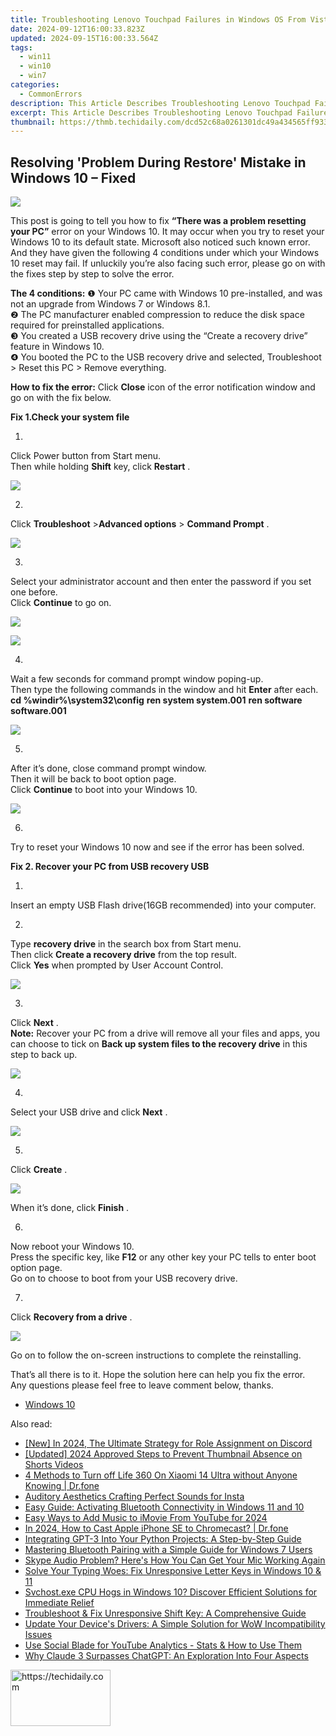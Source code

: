 ```yaml
---
title: Troubleshooting Lenovo Touchpad Failures in Windows OS From Vista to 10 [SOLVED]
date: 2024-09-12T16:00:33.823Z
updated: 2024-09-15T16:00:33.564Z
tags:
  - win11
  - win10
  - win7
categories:
  - CommonErrors
description: This Article Describes Troubleshooting Lenovo Touchpad Failures in Windows OS From Vista to 10 [SOLVED]
excerpt: This Article Describes Troubleshooting Lenovo Touchpad Failures in Windows OS From Vista to 10 [SOLVED]
thumbnail: https://thmb.techidaily.com/dcd52c68a0261301dc49a434565ff933798115ab3a2be4caf338af3c874b626b.jpg
---
```


## Resolving 'Problem During Restore' Mistake in Windows 10 – Fixed

![](https://images.drivereasy.com/wp-content/uploads/2017/05/1-18.jpg)

 This post is going to tell you how to fix **“There was a problem resetting your PC”**  error on your Windows 10\. It may occur when you try to reset your Windows 10 to its default state. Microsoft also noticed such known error. And they have given the following 4 conditions under which your Windows 10 reset may fail. If unluckily you’re also facing such error, please go on with the fixes step by step to solve the error.

**The 4 conditions:**
 ❶ Your PC came with Windows 10 pre-installed, and was not an upgrade from Windows 7 or Windows 8.1.  
 ❷ The PC manufacturer enabled compression to reduce the disk space required for preinstalled applications.  
 ❸ You created a USB recovery drive using the “Create a recovery drive” feature in Windows 10.  
 ❹ You booted the PC to the USB recovery drive and selected, Troubleshoot > Reset this PC > Remove everything.

 **How to fix the error:**
 Click **Close**  icon of the error notification window and go on with the fix below.

**Fix 1.Check your system file**

 1)  

 Click Power button from Start menu.  
 Then while holding **Shift**  key, click **Restart** .

![](https://images.drivereasy.com/wp-content/uploads/2017/05/2-17.jpg)

 2)  

 Click **Troubleshoot**  \>**Advanced options**  \> **Command Prompt** .

![](https://images.drivereasy.com/wp-content/uploads/2017/05/3-18.jpg)

 3)  

 Select your administrator account and then enter the password if you set one before.  
 Click **Continue**  to go on.

![](https://images.drivereasy.com/wp-content/uploads/2017/05/4-20.jpg)

![](https://images.drivereasy.com/wp-content/uploads/2017/05/5-14.jpg)

 4)  

 Wait a few seconds for command prompt window poping-up.  
 Then type the following commands in the window and hit **Enter**  after each.  
 **cd %windir%\\system32\\config**
 **ren system system.001**
**ren software software.001**

![](https://images.drivereasy.com/wp-content/uploads/2017/05/6-15.jpg)

 5)  

 After it’s done, close command prompt window.  
 Then it will be back to boot option page.  
 Click **Continue** to boot into your Windows 10.

![](https://images.drivereasy.com/wp-content/uploads/2017/05/7-9.jpg)

 6)  

 Try to reset your Windows 10 now and see if the error has been solved.

**Fix 2\. Recover your PC from USB recovery USB**

 1)  

 Insert an empty USB Flash drive(16GB recommended) into your computer.

 2)  

 Type **recovery drive**  in the search box from Start menu.  
 Then click **Create a recovery drive**  from the top result.  
 Click **Yes**  when prompted by User Account Control.

![](https://images.drivereasy.com/wp-content/uploads/2017/05/8-10.jpg)

 3)  

 Click **Next** .  
**Note:**
 Recover your PC from a drive will remove all your files and apps, you can choose to tick on **Back up system files to the recovery drive** in this step to back up.

![](https://images.drivereasy.com/wp-content/uploads/2017/05/10-7.jpg)

 4)  

 Select your USB drive and click **Next** .

![](https://images.drivereasy.com/wp-content/uploads/2017/05/12-2.jpg)

 5)  

 Click **Create** .

![](https://images.drivereasy.com/wp-content/uploads/2017/05/13-1.jpg)

 When it’s done, click **Finish** .

 6)  

 Now reboot your Windows 10.  
 Press the specific key, like **F12** or any other key your PC tells to enter boot option page.  
 Go on to choose to boot from your USB recovery drive.

 7)  

 Click **Recovery from a drive** .

![](https://images.drivereasy.com/wp-content/uploads/2017/05/14-2.jpg)

Go on to follow the on-screen instructions to complete the reinstalling.

 That’s all there is to it. Hope the solution here can help you fix the error.  
 Any questions please feel free to leave comment below, thanks.

* [Windows 10](https://tools.techidaily.com/drivereasy/download/)

<ins class="adsbygoogle"
     style="display:block"
     data-ad-format="autorelaxed"
     data-ad-client="ca-pub-7571918770474297"
     data-ad-slot="1223367746"></ins>

<ins class="adsbygoogle"
     style="display:block"
     data-ad-client="ca-pub-7571918770474297"
     data-ad-slot="8358498916"
     data-ad-format="auto"
     data-full-width-responsive="true"></ins>

<span class="atpl-alsoreadstyle">Also read:</span>
<div><ul>
<li><a href="https://discord-videos.techidaily.com/new-in-2024-the-ultimate-strategy-for-role-assignment-on-discord/"><u>[New] In 2024, The Ultimate Strategy for Role Assignment on Discord</u></a></li>
<li><a href="https://youtube-blog.techidaily.com/ed-2024-approved-steps-to-prevent-thumbnail-absence-on-shorts-videos/"><u>[Updated] 2024 Approved Steps to Prevent Thumbnail Absence on Shorts Videos</u></a></li>
<li><a href="https://location-fake.techidaily.com/4-methods-to-turn-off-life-360-on-xiaomi-14-ultra-without-anyone-knowing-drfone-by-drfone-virtual-android/"><u>4 Methods to Turn off Life 360 On Xiaomi 14 Ultra without Anyone Knowing | Dr.fone</u></a></li>
<li><a href="https://instagram-clips.techidaily.com/auditory-aesthetics-crafting-perfect-sounds-for-insta/"><u>Auditory Aesthetics Crafting Perfect Sounds for Insta</u></a></li>
<li><a href="https://common-error.techidaily.com/easy-guide-activating-bluetooth-connectivity-in-windows-11-and-10/"><u>Easy Guide: Activating Bluetooth Connectivity in Windows 11 and 10</u></a></li>
<li><a href="https://youtube-sure.techidaily.com/ways-to-add-music-to-imovie-from-youtube-for-2024/"><u>Easy Ways to Add Music to iMovie From YouTube for 2024</u></a></li>
<li><a href="https://screen-mirror.techidaily.com/in-2024-how-to-cast-apple-iphone-se-to-chromecast-drfone-by-drfone-ios/"><u>In 2024, How to Cast Apple iPhone SE to Chromecast? | Dr.fone</u></a></li>
<li><a href="https://tech-haven.techidaily.com/integrating-gpt-3-into-your-python-projects-a-step-by-step-guide/"><u>Integrating GPT-3 Into Your Python Projects: A Step-by-Step Guide</u></a></li>
<li><a href="https://common-error.techidaily.com/mastering-bluetooth-pairing-with-a-simple-guide-for-windows-7-users/"><u>Mastering Bluetooth Pairing with a Simple Guide for Windows 7 Users</u></a></li>
<li><a href="https://common-error.techidaily.com/skype-audio-problem-heres-how-you-can-get-your-mic-working-again/"><u>Skype Audio Problem? Here's How You Can Get Your Mic Working Again</u></a></li>
<li><a href="https://common-error.techidaily.com/solve-your-typing-woes-fix-unresponsive-letter-keys-in-windows-10-and-11/"><u>Solve Your Typing Woes: Fix Unresponsive Letter Keys in Windows 10 & 11</u></a></li>
<li><a href="https://common-error.techidaily.com/1723205191382-svchostexe-cpu-hogs-in-windows-10-discover-efficient-solutions-for-immediate-relief/"><u>Svchost.exe CPU Hogs in Windows 10? Discover Efficient Solutions for Immediate Relief</u></a></li>
<li><a href="https://common-error.techidaily.com/troubleshoot-and-fix-unresponsive-shift-key-a-comprehensive-guide/"><u>Troubleshoot & Fix Unresponsive Shift Key: A Comprehensive Guide</u></a></li>
<li><a href="https://common-error.techidaily.com/update-your-devices-drivers-a-simple-solution-for-wow-incompatibility-issues/"><u>Update Your Device's Drivers: A Simple Solution for WoW Incompatibility Issues</u></a></li>
<li><a href="https://youtube-lab.techidaily.com/ocial-blade-for-youtube-analytics-stats-and-how-to-use-them/"><u>Use Social Blade for YouTube Analytics - Stats & How to Use Them</u></a></li>
<li><a href="https://tech-hub.techidaily.com/why-claude-3-surpasses-chatgpt-an-exploration-into-four-aspects/"><u>Why Claude 3 Surpasses ChatGPT: An Exploration Into Four Aspects</u></a></li>
</ul></div>

<!-- affiliate ads begin -->
<a href="https://united.elfm.net/c/5597632/2139558/4704" target="_top" id="2139558">
  <img src="//a.impactradius-go.com/display-ad/4704-2139558" border="0" alt="https://techidaily.com" width="160" height="90"/>
</a>
<img height="0" width="0" src="https://united.elfm.net/i/5597632/2139558/4704" style="position:absolute;visibility:hidden;" border="0" />
<!-- affiliate ads end -->

